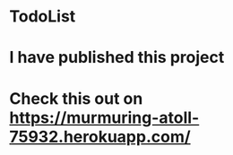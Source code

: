 # TodoList

# I have published this project 
# Check this out on https://murmuring-atoll-75932.herokuapp.com/
